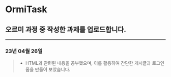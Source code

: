 # OrmiTask
## 오르미 과정 중 작성한 과제를 업로드합니다.

***

### 23년 04월 26일
> * HTML과 관련된 내용을 공부했으며, 이를 활용하여 간단한 게시글과 로그인 폼을 만들어 보았습니다.